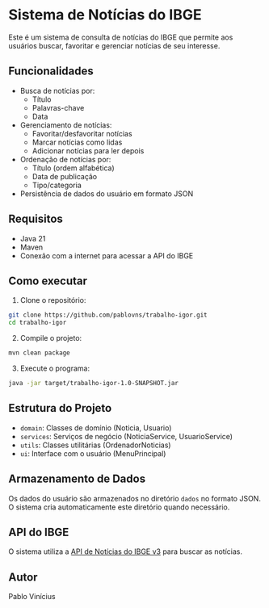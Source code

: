 # Sistema de Notícias do IBGE

Este é um sistema de consulta de notícias do IBGE que permite aos usuários buscar, favoritar e gerenciar notícias de seu interesse.

## Funcionalidades

- Busca de notícias por:
  - Título
  - Palavras-chave
  - Data
- Gerenciamento de notícias:
  - Favoritar/desfavoritar notícias
  - Marcar notícias como lidas
  - Adicionar notícias para ler depois
- Ordenação de notícias por:
  - Título (ordem alfabética)
  - Data de publicação
  - Tipo/categoria
- Persistência de dados do usuário em formato JSON

## Requisitos

- Java 21
- Maven
- Conexão com a internet para acessar a API do IBGE

## Como executar

1. Clone o repositório:
```bash
git clone https://github.com/pablovns/trabalho-igor.git
cd trabalho-igor
```

2. Compile o projeto:
```bash
mvn clean package
```

3. Execute o programa:
```bash
java -jar target/trabalho-igor-1.0-SNAPSHOT.jar
```

## Estrutura do Projeto

- `domain`: Classes de domínio (Noticia, Usuario)
- `services`: Serviços de negócio (NoticiaService, UsuarioService)
- `utils`: Classes utilitárias (OrdenadorNoticias)
- `ui`: Interface com o usuário (MenuPrincipal)

## Armazenamento de Dados

Os dados do usuário são armazenados no diretório `dados` no formato JSON. O sistema cria automaticamente este diretório quando necessário.

## API do IBGE

O sistema utiliza a [API de Notícias do IBGE v3](https://servicodados.ibge.gov.br/api/docs/noticias?versao=3) para buscar as notícias.

## Autor

Pablo Vinícius
